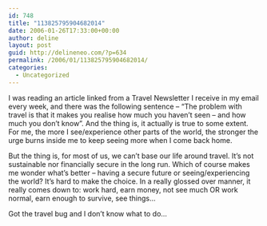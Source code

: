 ```yaml
---
id: 748
title: "113825795904682014"
date: 2006-01-26T17:33:00+00:00
author: deline
layout: post
guid: http://delineneo.com/?p=634
permalink: /2006/01/113825795904682014/
categories:
  - Uncategorized
---
```

I was reading an article linked from a Travel Newsletter I receive in my email every week, and there was the following sentence &#8211; &#8220;The problem with travel is that it makes you realise how much you haven&#8217;t seen &#8211; and how much you don&#8217;t know&#8221;. And the thing is, it actually is true to some extent. For me, the more I see/experience other parts of the world, the stronger the urge burns inside me to keep seeing more when I come back home.

But the thing is, for most of us, we can&#8217;t base our life around travel. It&#8217;s not sustainable nor financially secure in the long run. Which of course makes me wonder what&#8217;s better &#8211; having a secure future or seeing/experiencing the world? It&#8217;s hard to make the choice. In a really glossed over manner, it really comes down to: work hard, earn money, not see much OR work normal, earn enough to survive, see things&#8230;

Got the travel bug and I don&#8217;t know what to do&#8230;